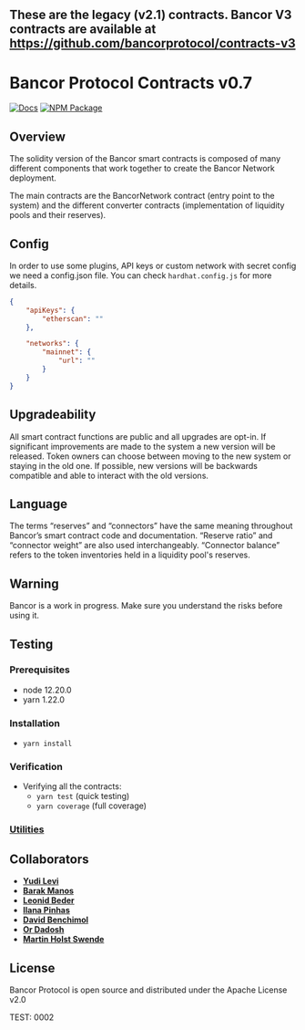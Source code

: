 ## These are the legacy (v2.1) contracts. Bancor V3 contracts are available at https://github.com/bancorprotocol/contracts-v3 ##

# Bancor Protocol Contracts v0.7

[![Docs](https://img.shields.io/badge/docs-%F0%9F%93%84-blue)](https://docs.bancor.network/)
[![NPM Package](https://img.shields.io/npm/v/@bancor/contracts-solidity.svg)](https://www.npmjs.org/package/@bancor/contracts-solidity)

## Overview

The solidity version of the Bancor smart contracts is composed of many different components that work together to create the Bancor Network deployment.

The main contracts are the BancorNetwork contract (entry point to the system) and the different converter contracts (implementation of liquidity pools and their reserves).

## Config

In order to use some plugins, API keys or custom network with secret config we need a config.json file. You can check `hardhat.config.js` for more details.

```json
{
    "apiKeys": {
        "etherscan": ""
    },

    "networks": {
        "mainnet": {
            "url": ""
        }
    }
}
```

## Upgradeability

All smart contract functions are public and all upgrades are opt-in. If significant improvements are made to the system a new version will be released. Token owners can choose between moving to the new system or staying in the old one. If possible, new versions will be backwards compatible and able to interact with the old versions.

## Language

The terms “reserves” and “connectors” have the same meaning throughout Bancor’s smart contract code and documentation. “Reserve ratio” and “connector weight” are also used interchangeably. “Connector balance” refers to the token inventories held in a liquidity pool's reserves.

## Warning

Bancor is a work in progress. Make sure you understand the risks before using it.

## Testing

### Prerequisites

-   node 12.20.0
-   yarn 1.22.0

### Installation

-   `yarn install`

### Verification

-   Verifying all the contracts:
    -   `yarn test` (quick testing)
    -   `yarn coverage` (full coverage)

### [Utilities](utils/README.md)

## Collaborators

-   **[Yudi Levi](https://github.com/yudilevi)**
-   **[Barak Manos](https://github.com/barakman)**
-   **[Leonid Beder](https://github.com/lbeder)**
-   **[Ilana Pinhas](https://github.com/ilanapi)**
-   **[David Benchimol](https://github.com/davidbancor)**
-   **[Or Dadosh](https://github.com/ordd)**
-   **[Martin Holst Swende](https://github.com/holiman)**

## License

Bancor Protocol is open source and distributed under the Apache License v2.0

TEST: 0002
